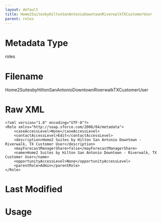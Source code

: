 ```yaml
---
layout: default
title: Home2SuitesbyHiltonSanAntonioDowntownRiverwalkTXCustomerUser
parent: roles
---
```

# Metadata Type
roles


# Filename 
Home2SuitesbyHiltonSanAntonioDowntownRiverwalkTXCustomerUser


# Raw XML
```
<?xml version="1.0" encoding="UTF-8"?>
<Role xmlns="http://soap.sforce.com/2006/04/metadata">
    <caseAccessLevel>None</caseAccessLevel>
    <contactAccessLevel>Edit</contactAccessLevel>
    <description>Home2 Suites by Hilton San Antonio Downtown - Riverwalk, TX Customer User</description>
    <mayForecastManagerShare>false</mayForecastManagerShare>
    <name>Home2 Suites by Hilton San Antonio Downtown - Riverwalk, TX Customer User</name>
    <opportunityAccessLevel>None</opportunityAccessLevel>
    <parentRole>Admin</parentRole>
</Role>
```


# Last Modified


# Usage
